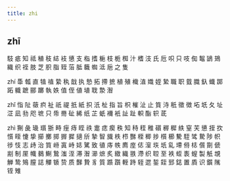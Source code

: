 ```yaml
---
title: zhi
---
```


## zhī
馶
疷
知
祗
稙
秓
綕
衼
憄
支
栺
搘
梔
枝
栀
椥
汁
榰
汥
氏
卮
呮
只
吱
倁
鼅
鴲
鳷
織
织
祬
肢
芝
胑
脂
臸
菭
胝
蘵
蜘
泜
巵
之
隻









zhí
馽
瓡
直
犆
禃
絷
秇
戠
执
慹
拓
摕
摭
植
殖
樴
淔
嬂
姪
縶
職
职
臷
膱
釞
蟙
踯
跖
軄
蹠
郦
躑
執
妷
值
侄
値
埴
聀
漐
潪















zhǐ
恉
阯
藢
疻
祉
祇
禔
扺
紙
抧
汦
杫
指
旨
枳
槯
沚
止
筫
洔
秖
徵
徴
坧
坁
夂
址
淽
凪
劧
咫
墌
只
帋
黹
砋
絺
纸
芷
蚔
襧
衹
訨
趾
軹
酯
轵
茋
























zhì
猘
彘
璏
瓆
狾
畤
痓
痔
眰
祑
疐
痣
瘈
秩
知
秲
秷
稚
礩
稺
穉
紩
窒
芖
憄
挃
扻
懫
晊
懥
挚
擳
擲
掷
搱
摨
擿
斦
摯
智
旘
柣
栉
豒
桎
楖
捗
櫍
櫛
驇
駤
骘
騺
陟
帜
徏
忮
志
歭
治
筫
崻
寘
峙
娡
騭
致
徝
庤
帙
廌
庢
俧
潌
垁
坁
乿
墆
偫
梽
儨
劕
傂
剬
制
厔
幟
鶨
鯯
鷙
滍
洷
滞
潪
瀄
熫
炙
緻
織
翐
滯
织
聜
至
袟
蛭
袠
螲
製
觗
覟
觯
鸷
鴙
膣
誌
觶
锧
贽
质
豑
贄
豸
質
踬
躓
輊
跱
轾
迣
銴
銍
郅
鋕
置
貭
识
鑕
隲
铚
雉
